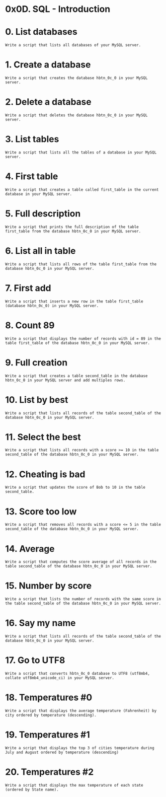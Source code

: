 # 0x0D. SQL - Introduction

# 0. List databases

    Write a script that lists all databases of your MySQL server.

# 1. Create a database


    Write a script that creates the database hbtn_0c_0 in your MySQL server.

# 2. Delete a database

    Write a script that deletes the database hbtn_0c_0 in your MySQL server.

 # 3. List tables

    Write a script that lists all the tables of a database in your MySQL server.

# 4. First table


    Write a script that creates a table called first_table in the current database in your MySQL server.

# 5. Full description

    Write a script that prints the full description of the table first_table from the database hbtn_0c_0 in your MySQL server.

# 6. List all in table

    Write a script that lists all rows of the table first_table from the database hbtn_0c_0 in your MySQL server.

# 7. First add


    Write a script that inserts a new row in the table first_table (database hbtn_0c_0) in your MySQL server.

# 8. Count 89

    
    Write a script that displays the number of records with id = 89 in the table first_table of the database hbtn_0c_0 in your MySQL server.

# 9. Full creation


    Write a script that creates a table second_table in the database hbtn_0c_0 in your MySQL server and add multiples rows.

# 10. List by best


    Write a script that lists all records of the table second_table of the database hbtn_0c_0 in your MySQL server.

# 11. Select the best


    Write a script that lists all records with a score >= 10 in the table second_table of the database hbtn_0c_0 in your MySQL server.

# 12. Cheating is bad


    Write a script that updates the score of Bob to 10 in the table second_table.

# 13. Score too low

    Write a script that removes all records with a score <= 5 in the table second_table of the database hbtn_0c_0 in your MySQL server.

# 14. Average


    Write a script that computes the score average of all records in the table second_table of the database hbtn_0c_0 in your MySQL server.

# 15. Number by score


    Write a script that lists the number of records with the same score in the table second_table of the database hbtn_0c_0 in your MySQL server.


# 16. Say my name


    Write a script that lists all records of the table second_table of the database hbtn_0c_0 in your MySQL server.

# 17. Go to UTF8


    Write a script that converts hbtn_0c_0 database to UTF8 (utf8mb4, collate utf8mb4_unicode_ci) in your MySQL server.


# 18. Temperatures #0


    Write a script that displays the average temperature (Fahrenheit) by city ordered by temperature (descending).

# 19. Temperatures #1


    Write a script that displays the top 3 of cities temperature during July and August ordered by temperature (descending)

# 20. Temperatures #2


    Write a script that displays the max temperature of each state (ordered by State name).





